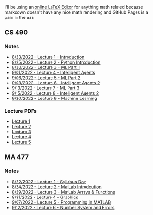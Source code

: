 <p>I'll be using an <a href="https://latex.codecogs.com/">online LaTeX Editor</a> for anything math related because markdown doesn't have any nice math rendering and GitHub Pages is a pain in the ass.</p>

## CS 490

### Notes

- [8/23/2022 - Lecture 1 - Introduction](./CS490_IntroToAI/lec1_introduction.md)
- [8/25/2022 - Lecture 2 - Python Introduction](./CS490_IntroToAI/lec2_pythonIntro.md)
- [8/30/2022 - Lecture 3 - ML Part 1](./CS490_IntroToAI/lec3)
- [9/01/2022 - Lecture 4 - Intelligent Agents](./CS490_IntroToAI/lec4)
- [9/06/2022 - Lecture 5 - ML Part 2](./CS490_IntroToAI/lec5)
- [9/08/2022 - Lecture 6 - Intelligent Agents 2](./CS490_IntroToAI/lec6)
- [9/13/2022 - Lecture 7 - ML Part 3](./CS490_IntroToAi/lec7)
- [9/15/2022 - Lecture 8 - Intelligent Agents 2](./CS490_IntroToAI/lec8)
- [9/20/2022 - Lecture 9 - Machine Learning](./CS490_IntroToAI/lec9)

### Lecture PDFs

- <a href="https://mega.nz/file/xHcmyQIR#B9MA8NBvJrfNgdtSr1gbnq2VQ5tHRIis-NnzOfGN_xA" target="_blank">Lecture 1</a>
- <a href="https://mega.nz/file/xDdHVYrT#7C1czIVl3AtBQmuusAe2vFhFAeB0ULumMOiS6NB52uU" target="_blank_">Lecture 2</a>
- <a href="https://mega.nz/file/xbdgSCRA#es8sk6h0xPIkwvsSYvGU15B4ey2gyPXVcWJZIHrUrrM" target="_blank">Lecture 3</a>
- <a href="https://mega.nz/file/EWkC2ZAI#Om8nAUDqCVyDhVazSLcgkNQCewesg4IV_gKU8stdyk8" target="_blank">Lecture 4</a>
- <a href="https://mega.nz/file/4fkEiRJK#Ta22wTQd9IrqxeWwuwAvp2j4-ZVkncEoCHDX6-xt7CQ" target="_blank">Lecture 5</a>

## MA 477

### Notes

- [8/22/2022 - Lecture 1 - Syllabus Day](./MA477_CompMath/lec1_introduction)
- [8/24/2022 - Lecture 2 - MatLab Introdcution](./MA477_CompMath/lec2)
- [8/29/2022 - Lecture 3 - MatLab Arrays & Functions](./MA477_CompMath/lec3)
- [8/31/2022 - Lecture 4 - Graphics](./MA477_CompMath/lec4)
- [9/07/2022 - Lecture 5 - Programming in MATLAB](./MA477_CompMath/lec5)
- [9/12/2022 - Lecture 6 - Number System and Errors](./MA477_CompMath/lec6)